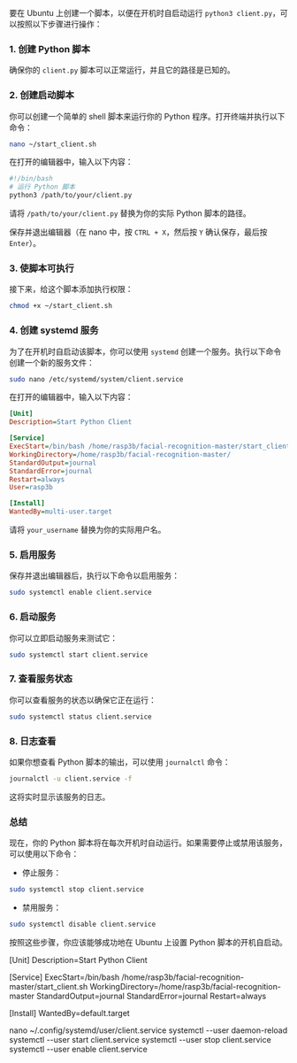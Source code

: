 要在 Ubuntu 上创建一个脚本，以便在开机时自启动运行 `python3 client.py`，可以按照以下步骤进行操作：

### 1. 创建 Python 脚本

确保你的 `client.py` 脚本可以正常运行，并且它的路径是已知的。

### 2. 创建启动脚本

你可以创建一个简单的 shell 脚本来运行你的 Python 程序。打开终端并执行以下命令：

```bash
nano ~/start_client.sh
```

在打开的编辑器中，输入以下内容：

```bash
#!/bin/bash
# 运行 Python 脚本
python3 /path/to/your/client.py
```

请将 `/path/to/your/client.py` 替换为你的实际 Python 脚本的路径。

保存并退出编辑器（在 nano 中，按 `CTRL + X`，然后按 `Y` 确认保存，最后按 `Enter`）。

### 3. 使脚本可执行

接下来，给这个脚本添加执行权限：

```bash
chmod +x ~/start_client.sh
```

### 4. 创建 systemd 服务

为了在开机时自启动该脚本，你可以使用 `systemd` 创建一个服务。执行以下命令创建一个新的服务文件：

```bash
sudo nano /etc/systemd/system/client.service
```

在打开的编辑器中，输入以下内容：

```ini
[Unit]
Description=Start Python Client

[Service]
ExecStart=/bin/bash /home/rasp3b/facial-recognition-master/start_client.sh
WorkingDirectory=/home/rasp3b/facial-recognition-master/
StandardOutput=journal
StandardError=journal
Restart=always
User=rasp3b

[Install]
WantedBy=multi-user.target
```

请将 `your_username` 替换为你的实际用户名。

### 5. 启用服务

保存并退出编辑器后，执行以下命令以启用服务：

```bash
sudo systemctl enable client.service
```

### 6. 启动服务

你可以立即启动服务来测试它：

```bash
sudo systemctl start client.service
```

### 7. 查看服务状态

你可以查看服务的状态以确保它正在运行：

```bash
sudo systemctl status client.service
```

### 8. 日志查看

如果你想查看 Python 脚本的输出，可以使用 `journalctl` 命令：

```bash
journalctl -u client.service -f
```

这将实时显示该服务的日志。

### 总结

现在，你的 Python 脚本将在每次开机时自动运行。如果需要停止或禁用该服务，可以使用以下命令：

- 停止服务：

```bash
sudo systemctl stop client.service
```

- 禁用服务：

```bash
sudo systemctl disable client.service
```

按照这些步骤，你应该能够成功地在 Ubuntu 上设置 Python 脚本的开机自启动。



[Unit]
Description=Start Python Client

[Service]
ExecStart=/bin/bash /home/rasp3b/facial-recognition-master/start_client.sh
WorkingDirectory=/home/rasp3b/facial-recognition-master
StandardOutput=journal
StandardError=journal
Restart=always

[Install]
WantedBy=default.target


nano ~/.config/systemd/user/client.service
systemctl --user daemon-reload
systemctl --user start client.service
systemctl --user stop client.service
systemctl --user enable client.service